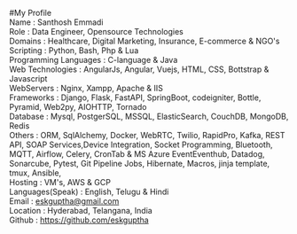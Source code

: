 #My Profile\
Name	              : Santhosh Emmadi\
Role                  : Data Engineer, Opensource Technologies\
Domains               : Healthcare, Digital Marketing, Insurance, E-commerce & NGO's\
Scripting             : Python, Bash, Php & Lua\
Programming Languages : C-language & Java\
Web Technologies      : AngularJs, Angular, Vuejs, HTML, CSS, Bottstrap & Javascript\
WebServers            : Nginx, Xampp, Apache & IIS\
Frameworks            : Django, Flask, FastAPI, SpringBoot, codeigniter, Bottle, Pyramid, Web2py, AIOHTTP, Tornado\
Database              : Mysql, PostgerSQL, MSSQL, ElasticSearch, CouchDB, MongoDB, Redis\
Others                : ORM, SqlAlchemy, Docker, WebRTC, Twilio, RapidPro, Kafka, REST API, SOAP Services,Device Integration, Socket Programming, Bluetooth, MQTT,                             Airflow, Celery, CronTab & MS Azure EventEventhub, Datadog, Sonarcube, Pytest, Git Pipeline Jobs, Hibernate, Macros, jinja template, tmux,                             Ansible, \
Hosting               : VM's, AWS & GCP\
Languages(Speak)      : English, Telugu & Hindi\
Email	              : eskguptha@gmail.com\
Location              : Hyderabad, Telangana, India\
Github	              : https://github.com/eskguptha
